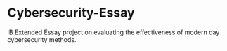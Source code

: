 # Cybersecurity-Essay
IB Extended Essay project on evaluating the effectiveness of modern day cybersecurity methods.
